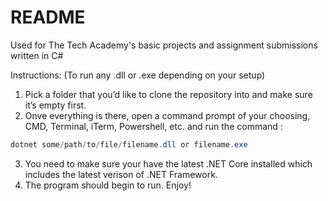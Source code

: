 # README
Used for The Tech Academy's basic projects and assignment submissions written in C# 



Instructions: (To run any .dll or .exe depending on your setup)

1. Pick a folder that you’d like to clone the repository into and make sure it’s empty first.
2. Onve everything is there, open a command prompt of your choosing, CMD, Terminal, iTerm, Powershell, etc. and run the command :

```c#
dotnet some/path/to/file/filename.dll or filename.exe
```

3. You need to make sure your have the latest .NET Core installed which includes the latest verison of .NET Framework.
4. The program should begin to run. Enjoy!

